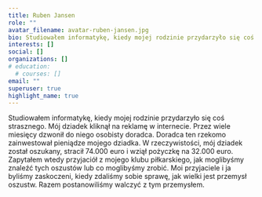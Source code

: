 ```yaml
---
title: Ruben Jansen
role: ""
avatar_filename: avatar-ruben-jansen.jpg
bio: Studiowałem informatykę, kiedy mojej rodzinie przydarzyło się coś strasznego. Mój dziadek kliknął na reklamę w internecie. Przez wiele miesięcy dzwonił do niego osobisty doradca. Doradca ten rzekomo zainwestował pieniądze mojego dziadka. W rzeczywistości, mój dziadek został oszukany, stracił 74.000 euro i wziął pożyczkę na 32.000 euro. Zapytałem wtedy przyjaciół z mojego klubu piłkarskiego, jak moglibyśmy znaleźć tych oszustów lub co moglibyśmy zrobić. Moi przyjaciele i ja byliśmy zaskoczeni, kiedy zdaliśmy sobie sprawę, jak wielki jest przemysł oszustw. Razem postanowiliśmy walczyć z tym przemysłem.
interests: []
social: []
organizations: []
# education:
  # courses: []
email: ""
superuser: true
highlight_name: true
---
```

<!--StartFragment-->

Studiowałem informatykę, kiedy mojej rodzinie przydarzyło się coś strasznego. Mój dziadek kliknął na reklamę w internecie. Przez wiele miesięcy dzwonił do niego osobisty doradca. Doradca ten rzekomo zainwestował pieniądze mojego dziadka. W rzeczywistości, mój dziadek został oszukany, stracił 74.000 euro i wziął pożyczkę na 32.000 euro. Zapytałem wtedy przyjaciół z mojego klubu piłkarskiego, jak moglibyśmy znaleźć tych oszustów lub co moglibyśmy zrobić. Moi przyjaciele i ja byliśmy zaskoczeni, kiedy zdaliśmy sobie sprawę, jak wielki jest przemysł oszustw. Razem postanowiliśmy walczyć z tym przemysłem.

<!--EndFragment-->